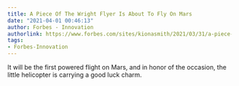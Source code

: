 ```yaml
---
title: A Piece Of The Wright Flyer Is About To Fly On Mars
date: "2021-04-01 00:46:13"
author: Forbes - Innovation
authorlink: https://www.forbes.com/sites/kionasmith/2021/03/31/a-piece-of-the-wright-flyer-is-about-to-fly-on-mars/
tags:
- Forbes-Innovation
---
```

It will be the first powered flight on Mars, and in honor of the occasion, the little helicopter is carrying a good luck charm.